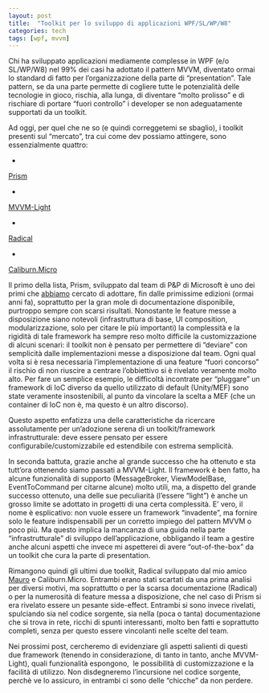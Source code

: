 ```yaml
---
layout: post
title:  "Toolkit per lo sviluppo di applicazioni WPF/SL/WP/W8"
categories: tech
tags: [wpf, mvvm]
---
```



Chi ha sviluppato applicazioni mediamente complesse in WPF (e/o SL/WP/W8) nel 99% dei casi ha adottato il pattern MVVM, diventato ormai lo standard di fatto per l&#8217;organizzazione della parte di &#8220;presentation&#8221;. Tale pattern, se da una parte permette di cogliere tutte le potenzialità delle tecnologie in gioco, rischia, alla lunga, di diventare &#8220;molto prolisso&#8221; e di rischiare di portare &#8220;fuori controllo&#8221; i developer se non adeguatamente supportati da un toolkit.

Ad oggi, per quel che ne so (e quindi correggetemi se sbaglio), i toolkit presenti sul &#8220;mercato&#8221;, tra cui come dev possiamo attingere, sono essenzialmente quattro:

- 
[Prism](http://compositewpf.codeplex.com/)

- 
[MVVM-Light](http://mvvmlight.codeplex.com/)

- 
[Radical](http://radical.codeplex.com/)

- 
[Caliburn.Micro](http://caliburnmicro.codeplex.com/)



Il primo della lista, Prism, sviluppato dal team di P&amp;P di Microsoft è uno dei primi che [abbiamo](http://www.codiceplastico.com) cercato di adottare, fin dalle primissime edizioni (ormai anni fa), soprattutto per la gran mole di documentazione disponibile, purtroppo sempre con scarsi risultati. Nonostante le feature messe a disposizione siano notevoli (infrastruttura di base, UI composition, modularizzazione, solo per citare le più importanti) la complessità e la rigidità di tale framework ha sempre reso molto difficile la customizzazione di alcuni scenari: il toolkit non è pensato per permettere di &#8220;deviare&#8221; con semplicità dalle implementazioni messe a disposizione dal team. Ogni qual volta si è resa necessaria l&#8217;implementazione di una feature &#8220;fuori concorso&#8221; il rischio di non riuscire a centrare l&#8217;obbiettivo si è rivelato veramente molto alto. Per fare un semplice esempio, le difficoltà incontrate per &#8220;pluggare&#8221; un framework di IoC diverso da quello utilizzato di default (Unity/MEF) sono state veramente insostenibili, al punto da vincolare la scelta a MEF (che un container di IoC non è, ma questo è un altro discorso).

Questo aspetto enfatizza una delle caratteristiche da ricercare assolutamente per un&#8217;adozione serena di un toolkit/framework infrastrutturale: deve essere pensato per essere configurabile/customizzabile ed estendibile con estrema semplicità.

In seconda battuta, grazie anche al grande successo che ha ottenuto e sta tutt&#8217;ora ottenendo siamo passati a MVVM-Light. Il framework è ben fatto, ha alcune funzionalità di supporto (MessageBroker, ViewModelBase, EventToCommand per citarne alcune) molto utili, ma, a dispetto del grande successo ottenuto, una delle sue peculiarità (l&#8217;essere &#8220;light&#8221;) è anche un grosso limite se adottato in progetti di una certa complessità. E&#8217; vero, il nome è esplicativo: non vuole essere un framework &#8220;invadente&#8221;, ma fornire solo le feature indispensabili per un corretto impiego del pattern MVVM o poco più.
Ma questo implica la mancanza di una guida nella parte &#8220;infrastrutturale&#8221; di sviluppo dell&#8217;applicazione, obbligando il team a gestire anche alcuni aspetti che invece mi aspetterei di avere &#8220;out-of-the-box&#8221; da un toolkit che cura la parte di presentation.

Rimangono quindi gli ultimi due toolkit, Radical sviluppato dal mio amico [Mauro](http://milestone.topics.it/) e Caliburn.Micro. Entrambi erano stati scartati da una prima analisi per diversi motivi, ma soprattutto o per la scarsa documentazione (Radical) o per la numerosità di feature messa a disposizione, che nel caso di Prism si era rivelato essere un pesante side-effect.
Entrambi si sono invece rivelati, spulciando sia nel codice sorgente, sia nella (poca o tanta) documentazione che si trova in rete, ricchi di spunti interessanti, molto ben fatti e soprattutto completi, senza per questo essere vincolanti nelle scelte del team.

Nei prossimi post, cercheremo di evidenziare gli aspetti salienti di questi due framework (tenendo in considerazione, di tanto in tanto, anche MVVM-Light), quali funzionalità espongono,  le possibilità di customizzazione e la facilità di utilizzo. Non disdegneremo l&#8217;incursione nel codice sorgente, perchè ve lo assicuro, in entrambi ci sono delle &#8220;chicche&#8221; da non perdere.


